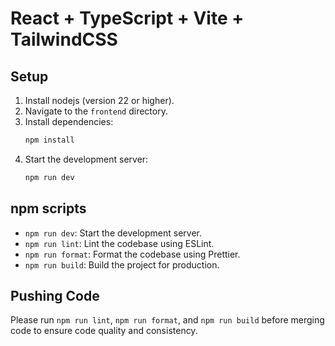 # React + TypeScript + Vite + TailwindCSS

## Setup

1. Install nodejs (version 22 or higher).
2. Navigate to the `frontend` directory.
3. Install dependencies:
   ```bash
   npm install
   ```
4. Start the development server:
   ```bash
   npm run dev
   ```

## npm scripts

- `npm run dev`: Start the development server.
- `npm run lint`: Lint the codebase using ESLint.
- `npm run format`: Format the codebase using Prettier.
- `npm run build`: Build the project for production.

## Pushing Code

Please run `npm run lint`, `npm run format`, and `npm run build` before merging code to ensure code quality and consistency.
